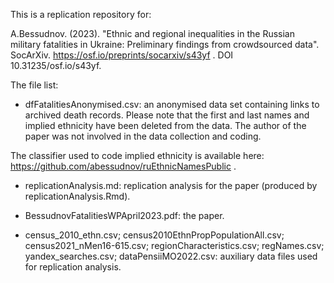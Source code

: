 This is a replication repository for:

A.Bessudnov. (2023). "Ethnic and regional inequalities in the Russian military fatalities in Ukraine: Preliminary findings from crowdsourced data". SocArXiv. https://osf.io/preprints/socarxiv/s43yf . DOI 10.31235/osf.io/s43yf.

The file list:

- dfFatalitiesAnonymised.csv: an anonymised data set containing links to archived death records. Please note that the first and last names and implied ethnicity have been deleted from the data. The author of the paper was not involved in the data collection and coding.

The classifier used to code implied ethnicity is available here: https://github.com/abessudnov/ruEthnicNamesPublic .

- replicationAnalysis.md: replication analysis for the paper (produced by replicationAnalysis.Rmd).

- BessudnovFatalitiesWPApril2023.pdf: the paper.

- census_2010_ethn.csv; census2010EthnPropPopulationAll.csv; census2021_nMen16-615.csv; regionCharacteristics.csv; regNames.csv; yandex_searches.csv; dataPensiiMO2022.csv: auxiliary data files used for replication analysis.

